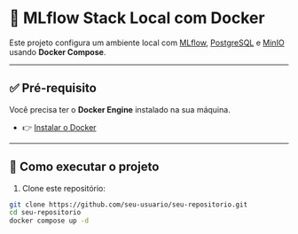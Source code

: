 # 🧪 MLflow Stack Local com Docker

Este projeto configura um ambiente local com [MLflow](https://mlflow.org/), [PostgreSQL](https://www.postgresql.org/) e [MinIO](https://min.io/) usando **Docker Compose**.

---

## ✅ Pré-requisito

Você precisa ter o **Docker Engine** instalado na sua máquina.

- 👉 [Instalar o Docker](https://docs.docker.com/engine/install/)

---

## 🚀 Como executar o projeto

1. Clone este repositório:

```bash
git clone https://github.com/seu-usuario/seu-repositorio.git
cd seu-repositorio
docker compose up -d

